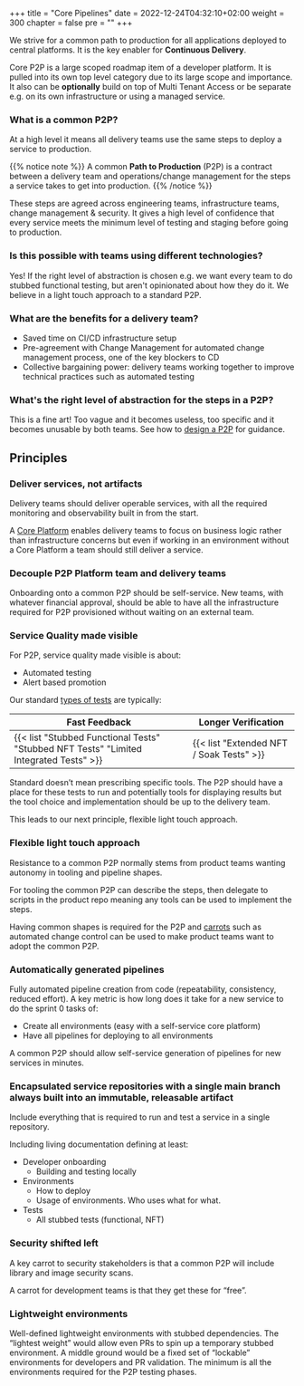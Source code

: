 +++
title = "Core Pipelines"
date = 2022-12-24T04:32:10+02:00
weight = 300
chapter = false
pre = ""
+++

We strive for a common path to production for all applications deployed to central platforms. 
It is the key enabler for **Continuous Delivery**.

Core P2P is a large scoped roadmap item of a developer platform. It is pulled into its own top level
category due to its large scope and importance.
It also can be **optionally** build on top of Multi Tenant Access or be separate e.g. on its own infrastructure or using a managed service.

### What is a common P2P?

At a high level it means all delivery teams use the same steps to deploy a service to production.

{{% notice note %}}
A common **Path to Production** (P2P) is a contract between a delivery team and operations/change management for the steps a service takes to get into production.
{{% /notice %}}

These steps are agreed across engineering teams, infrastructure teams, change management & security.
It gives a high level of confidence that every service meets the minimum level of testing and staging before going to production.

### Is this possible with teams using different technologies?

Yes! If the right level of abstraction is chosen e.g. we want every team to do stubbed functional testing, but aren't opinionated about
how they do it. We believe in a light touch approach to a standard P2P. 

### What are the benefits for a delivery team?

* Saved time on CI/CD infrastructure setup
* Pre-agreement with Change Management for automated change management process, one of the key blockers to CD
* Collective bargaining power: delivery teams working together to improve technical practices such as automated testing

### What's the right level of abstraction for the steps in a P2P?

This is a fine art! Too vague and it becomes useless, too specific and it becomes unusable by both teams.
See how to [design a P2P](./design-a-p2p) for guidance.

## Principles

### Deliver services, not artifacts
Delivery teams should deliver operable services, with all the required monitoring and observability built in from the start.

A [Core Platform](/core-platform) enables delivery teams to focus on business logic rather than infrastructure concerns but even if working in an environment without a Core Platform a team should still deliver a service.

### Decouple P2P Platform team and delivery teams
Onboarding onto a common P2P should be self-service. New teams, with whatever financial approval, should be able to have all the infrastructure required for P2P provisioned without waiting on an external team.

### Service Quality made visible
For P2P, service quality made visible is about:

* Automated testing
* Alert based promotion

Our standard [types of tests](/core-p2p/testing-strategy) are typically:

|Fast Feedback|Longer Verification|
|-------------|-------------------|
|{{< list "Stubbed Functional Tests" "Stubbed NFT Tests" "Limited Integrated Tests" >}}| {{< list "Extended NFT / Soak Tests" >}} |

Standard doesn’t mean prescribing specific tools. The P2P should have a place for these tests to run and potentially tools for displaying results but the tool choice and implementation should be up to the delivery team.

This leads to our next principle, flexible light touch approach.

### Flexible light touch approach
Resistance to a common P2P normally stems from product teams wanting autonomy in tooling and pipeline shapes.

For tooling the common P2P can describe the steps, then delegate to scripts in the product repo meaning any tools can be used to implement the steps.

Having common shapes is required for the P2P and [carrots](https://en.wikipedia.org/wiki/Carrot_and_stick) such as automated change control can be used to make product teams want to adopt the common P2P.

### Automatically generated pipelines
Fully automated pipeline creation from code (repeatability, consistency, reduced effort). A key metric is how long does it take for a new service to do the sprint 0 tasks of:

* Create all environments (easy with a self-service core platform)
* Have all pipelines for deploying to all environments

A common P2P should allow self-service generation of pipelines for new services in minutes.

### Encapsulated service repositories with a single main branch always built into an immutable, releasable artifact
Include everything that is required to run and test a service in a single repository.

Including living documentation defining at least:

* Developer onboarding
  * Building and testing locally
* Environments
  * How to deploy
  * Usage of environments. Who uses what for what.
* Tests
  * All stubbed tests (functional, NFT)

### Security shifted left
A key carrot to security stakeholders is that a common P2P will include library and image security scans.

A carrot for development teams is that they get these for “free”.

### Lightweight environments
Well-defined lightweight environments with stubbed dependencies. The “lightest weight” would allow even PRs to spin up a temporary stubbed environment. A middle ground would be a fixed set of “lockable” environments for developers and PR validation. The minimum is all the environments required for the P2P testing phases.
